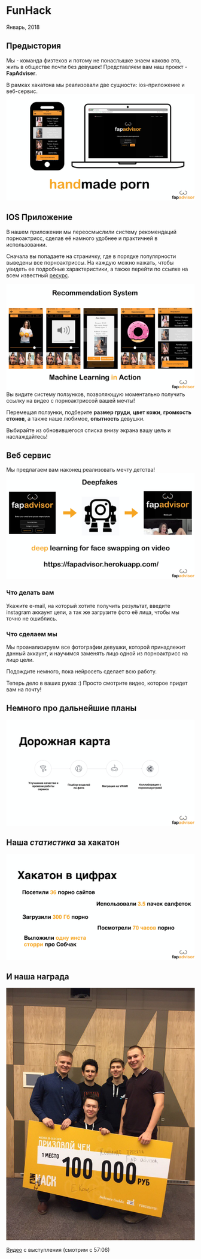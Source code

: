 # FunHack
Январь, 2018
## Предыстория
Мы - команда физтехов и потому не понаслышке знаем каково это, жить в обществе почти без девушек!
Представляем вам наш проект - **FapAdviser**.

В рамках хакатона мы реализовали две сущности: ios-приложение и веб-сервис.
![](pictures/FapAdvisor_02.jpg)

## IOS Приложение
В нашем приложении мы переосмыслили систему рекомендаций порноактрисс, сделав её намного удобнее и практичней в использовании.

Сначала вы попадаете на страничку, где в порядке популярности выведены все порноактриссы.
На каждую можно нажать, чтобы увидеть ее подробные характеристики, а также перейти по ссылке на всем известный [ресурс](https://pornhub.com).

![](pictures/FapAdvisor_03.jpg)
Вы видите систему ползунков, позволяющую моментально получить ссылку на видео с порноактриссой вашей мечты!

Перемещая ползунки, подберите **размер груди**, **цвет кожи**, **громкость стонов**, а также наше любимое, **опытность** девушки.

Выбирайте из обновившегося списка внизу экрана вашу цель и наслаждайтесь! 

## Веб сервис
Мы предлагаем вам наконец реализовать мечту детства!
![](pictures/FapAdvisor_05.jpg)
### Что делать вам
Укажите e-mail, на который хотите получить результат, введите instagram аккаунт цели,
а так же загрузите фото её лица, чтобы мы точно не ошиблись. 
### Что сделаем мы
Мы проанализируем все фотографии девушки, которой принадлежит данный аккаунт, и научимся заменять лицо одной из порноактрисс
на лицо цели.

Подождите немного, пока нейросеть сделает всю работу.

Теперь дело в ваших руках :) Просто смотрите видео, которое придет вам на почту!

## Немного про дальнейшие планы
![](pictures/FapAdvisor_07.jpg)

## Наша *статистика* за хакатон
![](pictures/FapAdvisor_08.jpg)

## И наша награда
![](pictures/FapAdvisor_09.jpg)

[Видео](https://vk.com/away.php?to=https%3A%2F%2Fwww.facebook.com%2FSci.Guide%2Fvideos%2F789450127923308%2F&post=207407465_111&cc_key=) с выступления (смотрим с 57:06)

